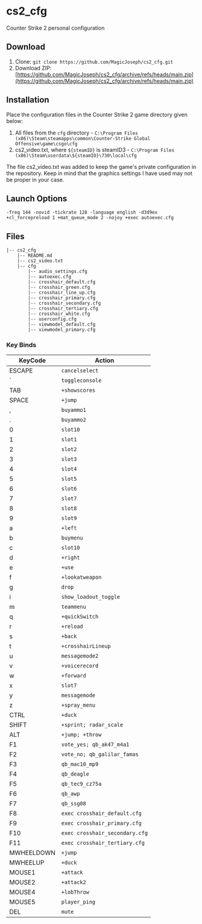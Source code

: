 # cs2_cfg
Counter Strike 2 personal configuration

## Download

1. Clone: `git clone https://github.com/MagicJoseph/cs2_cfg.git`
2. Download ZIP: [https://github.com/MagicJoseph/cs2_cfg/archive/refs/heads/main.zip](https://github.com/MagicJoseph/cs2_cfg/archive/refs/heads/main.zip)

## Installation
Place the configuration files in the Counter Strike 2 game directory given below:

1. All files from the `cfg` directory - `C:\Program Files (x86)\Steam\steamapps\common\Counter-Strike Global Offensive\game\csgo\cfg`
2. cs2_video.txt, where `${steamID}` is steamID3 - `C:\Program Files (x86)\Steam\userdata\${steamID}\730\local\cfg`

The file cs2_video.txt was added to keep the game's private configuration in the repository. Keep in mind that the graphics settings I have used may not be proper in your case.

## Launch Options

`-freq 144 -novid -tickrate 128 -language english -d3d9ex +cl_forcepreload 1 +mat_queue_mode 2 -nojoy +exec autoexec.cfg`

## Files

```
|-- cs2_cfg
    |-- README.md
    |-- cs2_video.txt
    |-- cfg
        |-- audio_settings.cfg
        |-- autoexec.cfg
        |-- crosshair_default.cfg
        |-- crosshair_green.cfg
        |-- crosshair_line_up.cfg
        |-- crosshair_primary.cfg
        |-- crosshair_secondary.cfg
        |-- crosshair_tertiary.cfg
        |-- crosshair_white.cfg
        |-- userconfig.cfg
        |-- viewmodel_default.cfg
        |-- viewmodel_primary.cfg
```

### Key Binds

| KeyCode     | Action                            |
|-------------|-----------------------------------|
| ESCAPE      | `cancelselect`                    |
| `           | `toggleconsole`                   |
| TAB         | `+showscores`                     |
| SPACE       | `+jump`                           |
| ,           | `buyammo1`                        |
| .           | `buyammo2`                        |
| 0           | `slot10`                          |
| 1           | `slot1`                           |
| 2           | `slot2`                           |
| 3           | `slot3`                           |
| 4           | `slot4`                           |
| 5           | `slot5`                           |
| 6           | `slot6`                           |
| 7           | `slot7`                           |
| 8           | `slot8`                           |
| 9           | `slot9`                           |
| a           | `+left`                           |
| b           | `buymenu`                         |
| c           | `slot10`                          |
| d           | `+right`                          |
| e           | `+use`                            |
| f           | `+lookatweapon`                   |
| g           | `drop`                            |
| i           | `show_loadout_toggle`             |
| m           | `teammenu`                        |
| q           | `+quickSwitch`                    |
| r           | `+reload`                         |
| s           | `+back`                           |
| t           | `+crosshairLineup`                |
| u           | `messagemode2`                    |
| v           | `+voicerecord`                    |
| w           | `+forward`                        |
| x           | `slot7`                           |
| y           | `messagemode`                     |
| z           | `+spray_menu`                     |
| CTRL        | `+duck`                           |
| SHIFT       | `+sprint; radar_scale`            |
| ALT         | `+jump; +throw`                   |
| F1          | `vote_yes; qb_ak47_m4a1`          |
| F2          | `vote_no; qb_galilar_famas`       |
| F3          | `qb_mac10_mp9`                    |
| F4          | `qb_deagle`                       |
| F5          | `qb_tec9_cz75a`                   |
| F6          | `qb_awp`                          |
| F7          | `qb_ssg08`                        |
| F8          | `exec crosshair_default.cfg`      |
| F9          | `exec crosshair_primary.cfg`      |
| F10         | `exec crosshair_secondary.cfg`    |
| F11         | `exec crosshair_tertiary.cfg`     |
| MWHEELDOWN  | `+jump`                           |
| MWHEELUP    | `+duck`                           |
| MOUSE1      | `+attack`                         |
| MOUSE2      | `+attack2`                        |
| MOUSE4      | `+lobThrow`                       |
| MOUSE5      | `player_ping`                     |
| DEL         | `mute`                            |
